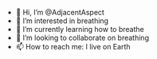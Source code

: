 - 👋 Hi, I’m @AdjacentAspect
- 👀 I’m interested in breathing
- 🌱 I’m currently learning how to breathe
- 💞️ I’m looking to collaborate on breathing
- 📫 How to reach me: I live on Earth

<!---
AdjacentAspect/AdjacentAspect is a ✨ special ✨ repository because its `README.md` (this file) appears on your GitHub profile.
You can click the Preview link to take a look at your changes.
--->
